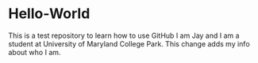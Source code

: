 # Hello-World
This is a test repository to learn how to use GitHub
I am Jay and I am a student at University of Maryland College Park.
This change adds my info about who I am.
